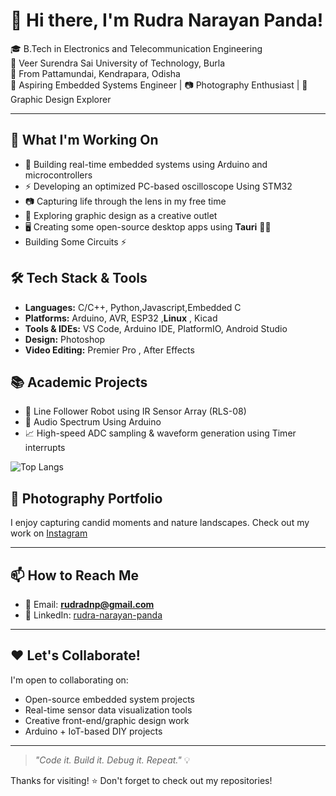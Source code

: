 # 👋 Hi there, I'm Rudra Narayan Panda!

🎓 B.Tech in Electronics and Telecommunication Engineering  
🏫 Veer Surendra Sai University of Technology, Burla  
📍 From Pattamundai, Kendrapara, Odisha  
🔧 Aspiring Embedded Systems Engineer | 📷 Photography Enthusiast | 🎨 Graphic Design Explorer

---

## 🔭 What I'm Working On
- 🚀 Building real-time embedded systems using Arduino and microcontrollers
- ⚡ Developing an optimized PC-based oscilloscope Using STM32
- 📷 Capturing life through the lens in my free time
- 🎨 Exploring graphic design as a creative outlet
- 🖥️ Creating some open-source desktop apps using **Tauri** 🔧✨
- Building Some Circuits ⚡   

## 🛠️ Tech Stack & Tools
- **Languages:** C/C++, Python,Javascript,Embedded C  
- **Platforms:** Arduino, AVR, ESP32 ,**Linux** , Kicad
- **Tools & IDEs:** VS Code, Arduino IDE, PlatformIO, Android Studio  
- **Design:** Photoshop
- **Video Editing:** Premier Pro , After Effects 

## 📚 Academic Projects
- 🔬 Line Follower Robot using IR Sensor Array (RLS-08)
- 📡 Audio Spectrum Using Arduino
- 📈 High-speed ADC sampling & waveform generation using Timer interrupts

![Top Langs](https://github-readme-stats.vercel.app/api/top-langs/?username=Rudra0Panda&layout=compact)


## 📸 Photography Portfolio
I enjoy capturing candid moments and nature landscapes. Check out my work on [Instagram](https://www.instagram.com/r___d_r) 

---

## 📫 How to Reach Me
- 📧 Email: **rudradnp@gmail.com**
- 💼 LinkedIn: [rudra-narayan-panda](https://www.linkedin.com/in/rudra-narayan-panda-62a770303/)
---

## ❤️ Let's Collaborate!
I'm open to collaborating on:
- Open-source embedded system projects
- Real-time sensor data visualization tools
- Creative front-end/graphic design work
- Arduino + IoT-based DIY projects

---

> _"Code it. Build it. Debug it. Repeat."_ 💡

Thanks for visiting! ⭐️ Don't forget to check out my repositories!


